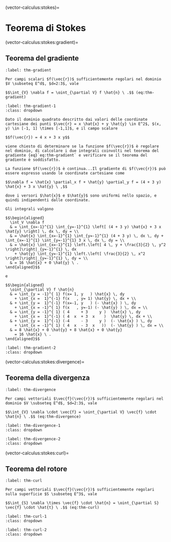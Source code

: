 (vector-calculus:stokes)=
# Teorema di Stokes

(vector-calculus:stokes:gradient)=
## Teorema del gradiente
```{prf:theorem} Teorema del gradiente
:label: thm-gradient

Per campi scalari $f(\vec{r})$ sufficientemente regolari nel dominio $V \subseteq E^d$, $d=2:3$, vale

$$\int_{V} \nabla f = \oint_{\partial V} f \hat{n} \ .$$ (eq:thm-gradient)

```

```{prf:example} Teorema del gradiente
:label: thm-gradient-1
:class: dropdown

Dato il dominio quadrato descritto dai valori delle coordinate cartesiane dei punti $\vec{r} = x \hat{x} + y \hat{y} \in E^2$, $(x, y) \in [-1, 1] \times [-1,1]$, e il campo scalare

$$f(\vec{r}) = 4 x + 3 x y$$

viene chiesto di determinare se la funzione $f(\vec{r})$ è regolare nel dominio, di calcolare i due integrali coinvolti nel teorema del gradiente {eq}`eq:thm-gradient` e verificare se il teorema del gradiente è soddisfatto.

La funzione $f(\vec{r})$ è continua...Il gradiente di $f(\vec{r})$ può essere espresso usando le coordinate cartesiane come

$$\nabla f = \hat{x} \partial_x f + \hat{y} \partial_y f = (4 + 3 y) \hat{x} + 3 x \hat{y} \ ,$$

dove i versori $\hat{x}$ e $\hat{y}$ sono uniformi nello spazio, e quindi indipendenti dalle coordinate.

Gli integrali valgono

$$\begin{aligned}
  \int_V \nabla f
  & = \int_{x=-1}^{1} \int_{y=-1}^{1} \left[ (4 + 3 y) \hat{x} + 3 x \hat{y} \right] \, dx \, dy = \\
  & = \hat{x} \int_{x=-1}^{1} \int_{y=-1}^{1} (4 + 3 y) \, dx \, dy +  \int_{x=-1}^{1} \int_{y=-1}^{1} 3 x \, dx \, dy = \\
  & = \hat{x} \int_{x=-1}^{1} \left.\left[ 4 \, y + \frac{3}{2} \, y^2 \right]\right|_{y=-1}^{1} \, dx
    + \hat{y} \int_{y=-1}^{1} \left.\left[ \frac{3}{2} \, x^2 \right]\right|_{y=-1}^{1} \, dy = \\
  & = 16 \hat{x} + 0 \hat{y} \ .
\end{aligned}$$

e

$$\begin{aligned}
  \oint_{\partial V} f \hat{n}
  & = \int_{y = -1}^{ 1} f(x= 1, y   ) \hat{x} \, dy 
    + \int_{x =  1}^{-1} f(x   , y= 1) \hat{y} \, dx + \\ 
  & + \int_{y =  1}^{-1} f(x=-1, y   ) (- \hat{x} ) \, dy 
    + \int_{x = -1}^{ 1} f(x   , y=-1) (- \hat{y} ) \, dx = \\
  & = \int_{y = -1}^{ 1} ( 4     + 3     y )  \hat{x} \, dy 
    + \int_{x =  1}^{-1} ( 4  x  + 3  x    )  \hat{y} \, dx + \\ 
  & + \int_{y =  1}^{-1} (-4     - 3     y )  (- \hat{x} ) \, dy 
    + \int_{x = -1}^{ 1} ( 4  x  - 3  x   ))  (- \hat{y} ) \, dx = \\
  & = 8 \hat{x} + 0 \hat{y} + 8 \hat{x} + 0 \hat{y}
    = 16 \hat{x} \ .
\end{aligned}$$

```
```{prf:example} Teorema del gradiente
:label: thm-gradient-2
:class: dropdown

```

(vector-calculus:stokes:divergence)=
## Teorema della divergenza
```{prf:theorem} Teorema della divergenza
:label: thm-divergence

Per campi vettoriali $\vec{f}(\vec{r})$ sufficientemente regolari nel dominio $V \subseteq E^d$, $d=2:3$, vale

$$\int_{V} \nabla \cdot \vec{f} = \oint_{\partial V} \vec{f} \cdot \hat{n} \ .$$ (eq:thm-divergence)

```

```{prf:example} Teorema della divergenza
:label: thm-divergence-1
:class: dropdown

```
```{prf:example} Teorema della divergenza
:label: thm-divergence-2
:class: dropdown

```

(vector-calculus:stokes:curl)=
## Teorema del rotore
```{prf:theorem} Teorema del rotore
:label: thm-curl

Per campi vettoriali $\vec{f}(\vec{r})$ sufficientemente regolari sulla superficie $S \subseteq E^3$, vale

$$\int_{S} \nabla \times \vec{f} \cdot \hat{n} = \oint_{\partial S} \vec{f} \cdot \hat{t} \ .$$ (eq:thm-curl)

```

```{prf:example} Teorema del rotore
:label: thm-curl-1
:class: dropdown

```
```{prf:example} Teorema della rotore
:label: thm-curl-2
:class: dropdown

```


